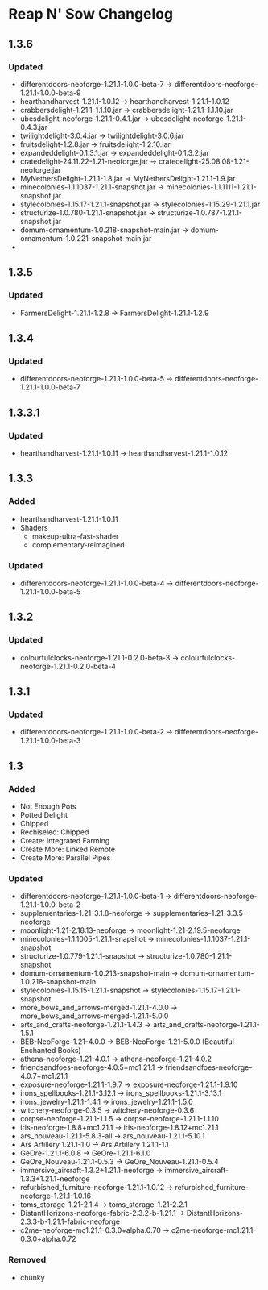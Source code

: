 # Reap N' Sow Changelog

## 1.3.6

### Updated
- differentdoors-neoforge-1.21.1-1.0.0-beta-7 -> differentdoors-neoforge-1.21.1-1.0.0-beta-9
- hearthandharvest-1.21.1-1.0.12 -> hearthandharvest-1.21.1-1.0.12
- crabbersdelight-1.21.1-1.1.10.jar -> crabbersdelight-1.21.1-1.1.10.jar
- ubesdelight-neoforge-1.21.1-0.4.1.jar -> ubesdelight-neoforge-1.21.1-0.4.3.jar
- twilightdelight-3.0.4.jar -> twilightdelight-3.0.6.jar
- fruitsdelight-1.2.8.jar -> fruitsdelight-1.2.10.jar
- expandeddelight-0.1.3.1.jar -> expandeddelight-0.1.3.2.jar
- cratedelight-24.11.22-1.21-neoforge.jar -> cratedelight-25.08.08-1.21-neoforge.jar
- MyNethersDelight-1.21.1-1.8.jar -> MyNethersDelight-1.21.1-1.9.jar
- minecolonies-1.1.1037-1.21.1-snapshot.jar -> minecolonies-1.1.1111-1.21.1-snapshot.jar
- stylecolonies-1.15.17-1.21.1-snapshot.jar -> stylecolonies-1.15.29-1.21.1.jar
- structurize-1.0.780-1.21.1-snapshot.jar -> structurize-1.0.787-1.21.1-snapshot.jar
- domum-ornamentum-1.0.218-snapshot-main.jar -> domum-ornamentum-1.0.221-snapshot-main.jar
- 

## 1.3.5

### Updated
- FarmersDelight-1.21.1-1.2.8 -> FarmersDelight-1.21.1-1.2.9

## 1.3.4

### Updated
- differentdoors-neoforge-1.21.1-1.0.0-beta-5 -> differentdoors-neoforge-1.21.1-1.0.0-beta-7

## 1.3.3.1

### Updated
- hearthandharvest-1.21.1-1.0.11 -> hearthandharvest-1.21.1-1.0.12

## 1.3.3

### Added 
- hearthandharvest-1.21.1-1.0.11
- Shaders
    - makeup-ultra-fast-shader
    - complementary-reimagined

### Updated
- differentdoors-neoforge-1.21.1-1.0.0-beta-4 -> differentdoors-neoforge-1.21.1-1.0.0-beta-5

## 1.3.2

### Updated
- colourfulclocks-neoforge-1.21.1-0.2.0-beta-3 -> colourfulclocks-neoforge-1.21.1-0.2.0-beta-4

## 1.3.1

### Updated
- differentdoors-neoforge-1.21.1-1.0.0-beta-2 -> differentdoors-neoforge-1.21.1-1.0.0-beta-3

## 1.3

### Added
- Not Enough Pots
- Potted Delight
- Chipped
- Rechiseled: Chipped
- Create: Integrated Farming
- Create More: Linked Remote
- Create More: Parallel Pipes

### Updated
- differentdoors-neoforge-1.21.1-1.0.0-beta-1 -> differentdoors-neoforge-1.21.1-1.0.0-beta-2
- supplementaries-1.21-3.1.8-neoforge -> supplementaries-1.21-3.3.5-neoforge
- moonlight-1.21-2.18.13-neoforge -> moonlight-1.21-2.19.5-neoforge
- minecolonies-1.1.1005-1.21.1-snapshot -> minecolonies-1.1.1037-1.21.1-snapshot
- structurize-1.0.779-1.21.1-snapshot -> structurize-1.0.780-1.21.1-snapshot
- domum-ornamentum-1.0.213-snapshot-main -> domum-ornamentum-1.0.218-snapshot-main
- stylecolonies-1.15.15-1.21.1-snapshot -> stylecolonies-1.15.17-1.21.1-snapshot
- more_bows_and_arrows-merged-1.21.1-4.0.0 -> more_bows_and_arrows-merged-1.21.1-5.0.0
- arts_and_crafts-neoforge-1.21.1-1.4.3 -> arts_and_crafts-neoforge-1.21.1-1.5.1
- BEB-NeoForge-1.21-4.0.0 -> BEB-NeoForge-1.21-5.0.0 (Beautiful Enchanted Books)
- athena-neoforge-1.21-4.0.1 -> athena-neoforge-1.21-4.0.2
- friendsandfoes-neoforge-4.0.5+mc1.21.1 -> friendsandfoes-neoforge-4.0.7+mc1.21.1
- exposure-neoforge-1.21.1-1.9.7 -> exposure-neoforge-1.21.1-1.9.10
- irons_spellbooks-1.21.1-3.12.1 -> irons_spellbooks-1.21.1-3.13.1
- irons_jewelry-1.21.1-1.4.1 -> irons_jewelry-1.21.1-1.5.0
- witchery-neoforge-0.3.5 -> witchery-neoforge-0.3.6
- corpse-neoforge-1.21.1-1.1.5 -> corpse-neoforge-1.21.1-1.1.10
- iris-neoforge-1.8.8+mc1.21.1 -> iris-neoforge-1.8.12+mc1.21.1
- ars_nouveau-1.21.1-5.8.3-all -> ars_nouveau-1.21.1-5.10.1
- Ars Artillery 1.21.1-1.0 -> Ars Artillery 1.21.1-1.1
- GeOre-1.21.1-6.0.8 -> GeOre-1.21.1-6.1.0
- GeOre_Nouveau-1.21.1-0.5.3 -> GeOre_Nouveau-1.21.1-0.5.4
- immersive_aircraft-1.3.2+1.21.1-neoforge -> immersive_aircraft-1.3.3+1.21.1-neoforge
- refurbished_furniture-neoforge-1.21.1-1.0.12 -> refurbished_furniture-neoforge-1.21.1-1.0.16
- toms_storage-1.21-2.1.4 -> toms_storage-1.21-2.2.1
- DistantHorizons-neoforge-fabric-2.3.2-b-1.21.1 -> DistantHorizons-2.3.3-b-1.21.1-fabric-neoforge
- c2me-neoforge-mc1.21.1-0.3.0+alpha.0.70 -> c2me-neoforge-mc1.21.1-0.3.0+alpha.0.72

### Removed
- chunky